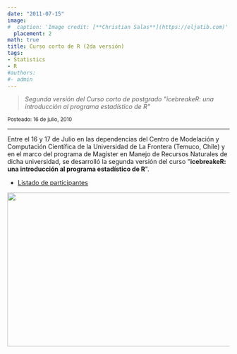 ```yaml
---
date: "2011-07-15"
image:
#  caption: 'Image credit: [**Christian Salas**](https://eljatib.com)'
  placement: 2
math: true
title: Curso corto de R (2da versión)
tags:
- Statistics
- R
#authors:
#- admin
---
```


> *Segunda versión del Curso corto de postgrado "icebreakeR: una introducción al programa estadístico de R"* 


<sub> Posteado: 16 de julio, 2010</sub>

---
Entre el 16 y 17 de Julio en las dependencias del Centro de Modelación y Computación Científica de la Universidad de La Frontera (Temuco, Chile) y en el marco del programa de Magíster en Manejo de Recursos Naturales de dicha universidad, se desarrolló la segunda versión del curso "**icebreakeR: una introducción al programa estadístico de R**". 

- [Listado de participantes](listAsistentes2011.pdf)

<img src="AsistentescursoR2011.jpg" width="1000" height="350">

<!--- 
<iframe width="560" height="315" src="https://www.youtube.com/embed/ajZvZ6mbipw" frameborder="0" allow="accelerometer; autoplay; clipboard-write; encrypted-media; gyroscope; picture-in-picture" allowfullscreen></iframe>

#### Te parecio interesante o util? Considera compartirlo 🙌

<img src="portadaLibro.jpg" width="1000" height="350">
**Some of my older websites**
- [My old website](https://cseljatib.wixsite.com/biometria)
- [My old linux help](http://biometria.ufro.cl/myLinuxHelp/)
* [Mentoirs](./educa.md)
![](images/chacai01.jpg)
-->
